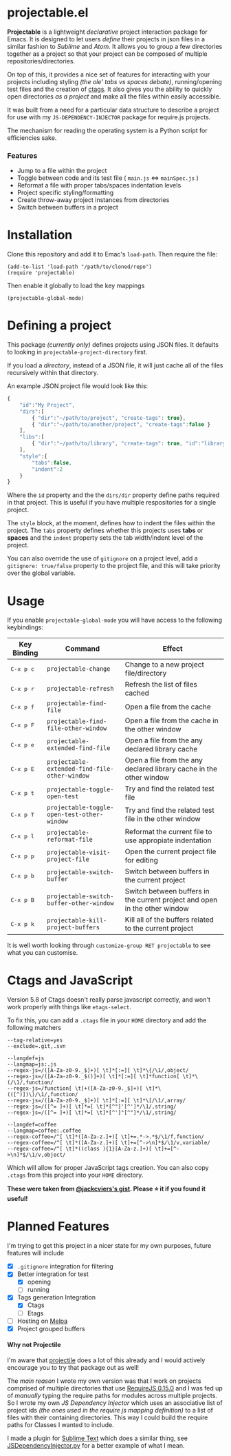 # projectable.el #

**Projectable** is a lightweight _declarative_ project interaction package for Emacs. It is designed to let users _define_ their projects in json files in a similar fashion to _Sublime_ and _Atom_. It allows you to group a few directories together as a project so that your project can be composed of multiple repositories/directories.

On top of this, it provides a nice set of features for interacting with your projects including styling _(the ole' tabs vs spaces debate)_, running/opening test files and the creation of [ctags](http://ctags.sourceforge.net/). It also gives you the ability to quickly open directories _as a project_ and make all the files within easily accessible.

It was built from a need for a particular data structure to describe a project for use with my `JS-DEPENDENCY-INJECTOR` package for require.js projects.

The mechanism for reading the operating system is a Python script for efficiencies sake.

### Features ###

* Jump to a file within the project
* Toggle between code and its test file ( `main.js` <=> `mainSpec.js` )
* Reformat a file with proper tabs/spaces indentation levels
* Project specific styling/formatting
* Create throw-away project instances from directories
* Switch between buffers in a project

# Installation #

Clone this repository and add it to Emac's `load-path`. Then require the file:
```
(add-to-list 'load-path "/path/to/cloned/repo")
(require 'projectable)
```
Then enable it globally to load the key mappings
```
(projectable-global-mode)
```

# Defining a project #

This package *(currently only)* defines projects using JSON files.
It defaults to looking in `projectable-project-directory` first.

If you load a *directory*, instead of a JSON file, it will just cache all of the files recursively within that directory.

An example JSON project file would look like this:
```javascript
{
	"id":"My Project",
	"dirs":[
		{ "dir":"~/path/to/project", "create-tags": true},
		{ "dir":"~/path/to/another/project", "create-tags":false }
	],
    "libs":[
        { "dir":"~/path/to/library", "create-tags": true, "id":"library-id"},
    ],
    "style":{
        "tabs":false,
        "indent":2
    }
}
```
Where the `id` property and the the `dirs/dir` property define paths required in that project. This is useful if you have multiple respositories for a single project.

The `style` block, at the moment, defines how to indent the files within the project.
The `tabs` property defines whether this projects uses **tabs** or **spaces** and the `indent` property sets the tab width/indent level of the project.

You can also override the use of `gitignore` on a project level, add a `gitignore: true/false` property to the project file, and this will take priority over the global variable.

# Usage #
If you enable `projectable-global-mode` you will have access to the following keybindings:

Key Binding | Command | Effect 
--- | --- | ---
<kbd>C-x p c</kbd> | `projectable-change` | Change to a new project file/directory 
<kbd>C-x p r</kbd> | `projectable-refresh` | Refresh the list of files cached 
<kbd>C-x p f</kbd> | `projectable-find-file` | Open a file from the cache 
<kbd>C-x p F</kbd> | `projectable-find-file-other-window` | Open a file from the cache in the other window
<kbd>C-x p e</kbd> | `projectable-extended-find-file` | Open a file from the any declared library cache
<kbd>C-x p E</kbd> | `projectable-extended-find-file-other-window` | Open a file from the any declared library cache in the other window
<kbd>C-x p t</kbd> | `projectable-toggle-open-test` | Try and find the related test file
<kbd>C-x p T</kbd> | `projectable-toggle-open-test-other-window` | Try and find the related test file in the other window
<kbd>C-x p l</kbd> | `projectable-reformat-file` | Reformat the current file to use appropiate indentation
<kbd>C-x p p</kbd> | `projectable-visit-project-file` | Open the current project file for editing
<kbd>C-x p b</kbd> | `projectable-switch-buffer` | Switch between buffers in the current project
<kbd>C-x p B</kbd> | `projectable-switch-buffer-other-window` | Switch between buffers in the current project and open in the other window
<kbd>C-x p k</kbd> | `projectable-kill-project-buffers` | Kill all of the buffers related to the current project
    
It is well worth looking through `customize-group RET projectable` to see what you can customise.

# Ctags and JavaScript #

Version 5.8 of Ctags doesn't really parse javascript correctly, and won't work properly with things like `etags-select`.

To fix this, you can add a `.ctags` file in your `HOME` directory and add the following matchers
```
--tag-relative=yes
--exclude=.git,.svn

--langdef=js
--langmap=js:.js
--regex-js=/([A-Za-z0-9._$]+)[ \t]*[:=][ \t]*\{/\1/,object/
--regex-js=/([A-Za-z0-9._$()]+)[ \t]*[:=][ \t]*function[ \t]*\(/\1/,function/
--regex-js=/function[ \t]+([A-Za-z0-9._$]+)[ \t]*\(([^)])\)/\1/,function/
--regex-js=/([A-Za-z0-9._$]+)[ \t]*[:=][ \t]*\[/\1/,array/
--regex-js=/([^= ]+)[ \t]*=[ \t]*[^"]'[^']*/\1/,string/
--regex-js=/([^= ]+)[ \t]*=[ \t]*[^']"[^"]*/\1/,string/

--langdef=coffee
--langmap=coffee:.coffee
--regex-coffee=/^[ \t]*([A-Za-z.]+)[ \t]+=.*->.*$/\1/f,function/
--regex-coffee=/^[ \t]*([A-Za-z.]+)[ \t]+=[^->\n]*$/\1/v,variable/
--regex-coffee=/^[ \t]*((class ){1}[A-Za-z.]+)[ \t]+=[^->\n]*$/\1/v,object/
```
Which will allow for proper JavaScript tags creation. You can also copy `.ctags` from this project into your `HOME` directory.

__These were taken from [@jackcviers's gist](https://gist.github.com/jackcviers/2128247). Please :star: it if you found it useful!__

# Planned Features #
I'm trying to get this project in a nicer state for my own purposes, future features will include
- [x] `.gitignore` integration for filtering
- [x] Better integration for test
    - [x] opening
    - [ ] running
- [x] Tags generation Integration
    - [x] Ctags
    - [ ] Etags
- [ ] Hosting on [Melpa](http://melpa.org/#/)
- [x] Project grouped buffers

#### Why not Projectile ####
I'm aware that [projectile](https://github.com/bbatsov/projectile) does a lot of this already and I would actively encourage you to try that package out as well!

The _main reason_ I wrote my own version was that I work on projects comprised of multiple directories that use [RequireJS 0.15.0](https://libraries.io/bower/rjs/0.15.0) and I was fed up of _manually_ typing the require paths for modules across multiple projects. So I wrote my own _JS Dependency Injector_ which uses an associative list of project ids _(the ones used in the require js mapping definition)_ to a list of files with their containing directories. This way I could build the require paths for Classes I wanted to include.

I made a plugin for [Sublime Text](http://www.sublimetext.com/) which does a similar thing, see [JSDependencyInjector.py](https://github.com/domtronn/jsdependencyinjector) for a better example of what I mean.
